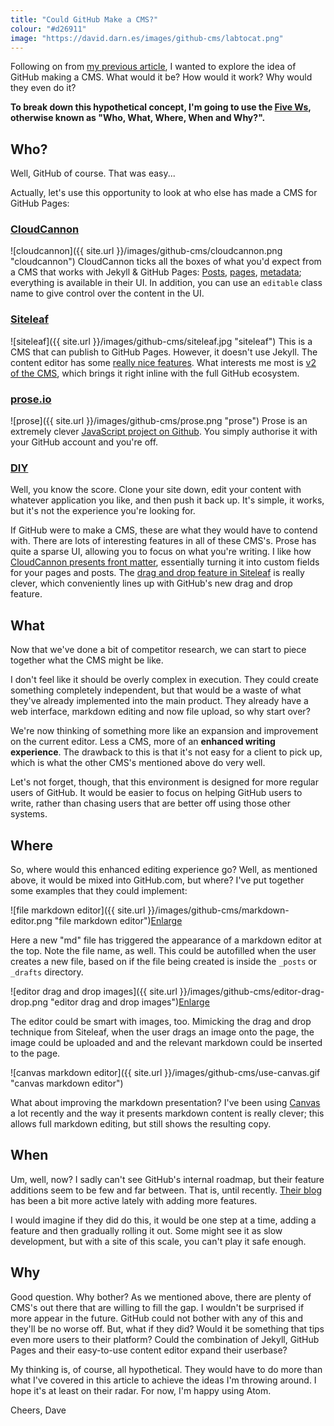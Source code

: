 ```yaml
---
title: "Could GitHub Make a CMS?"
colour: "#d26911"
image: "https://david.darn.es/images/github-cms/labtocat.png"
---
```


Following on from [my previous article](https://david.darn.es/2016/02/18/using-the-github-com-interface/), I wanted to explore the idea of GitHub making a CMS. What would it be? How would it work? Why would they even do it?

**To break down this hypothetical concept, I'm going to use the [Five Ws](https://en.wikipedia.org/wiki/Five_Ws), otherwise known as "Who, What, Where, When and Why?".**

<!-- more -->

## Who?

Well, GitHub of course. That was easy...

Actually, let's use this opportunity to look at who else has made a CMS for GitHub Pages:

### [CloudCannon](http://cloudcannon.com/)

![cloudcannon]({{ site.url }}/images/github-cms/cloudcannon.png "cloudcannon")
CloudCannon ticks all the boxes of what you'd expect from a CMS that works with Jekyll & GitHub Pages: [Posts](http://docs.cloudcannon.com/editing/blogging/), [pages](http://docs.cloudcannon.com/editing/content-editor/), [metadata](http://docs.cloudcannon.com/editing/front-matter/); everything is available in their UI. In addition, you can use an `editable` class name to give control over the content in the UI.

### [Siteleaf](http://www.siteleaf.com/)

![siteleaf]({{ site.url }}/images/github-cms/siteleaf.jpg "siteleaf")
This is a CMS that can publish to GitHub Pages. However, it doesn't use Jekyll. The content editor has some [really nice features](http://www.siteleaf.com/blog/markdown-in-siteleaf/). What interests me most is [v2 of the CMS](http://v2.siteleaf.com/), which brings it right inline with the full GitHub ecosystem.

### [prose.io](http://prose.io/)

![prose]({{ site.url }}/images/github-cms/prose.png "prose")
Prose is an extremely clever [JavaScript project on Github](https://github.com/prose/prose). You simply authorise it with your GitHub account and you're off.

### [DIY](https://pages.github.com/)

Well, you know the score. Clone your site down, edit your content with whatever application you like, and then push it back up. It's simple, it works, but it's not the experience you're looking for.

If GitHub were to make a CMS, these are what they would have to contend with. There are lots of interesting features in all of these CMS's. Prose has quite a sparse UI, allowing you to focus on what you're writing. I like how [CloudCannon presents front matter](http://docs.cloudcannon.com/editing/front-matter/), essentially turning it into custom fields for your pages and posts. The [drag and drop feature in Siteleaf](http://www.siteleaf.com/blog/markdown-in-siteleaf/) is really clever, which conveniently lines up with GitHub's new drag and drop feature.

## What

Now that we've done a bit of competitor research, we can start to piece together what the CMS might be like.

I don't feel like it should be overly complex in execution. They could create something completely independent, but that would be a waste of what they've already implemented into the main product. They already have a web interface, markdown editing and now file upload, so why start over?

We're now thinking of something more like an expansion and improvement on the current editor. Less a CMS, more of an **enhanced writing experience**. The drawback to this is that it's not easy for a client to pick up, which is what the other CMS's mentioned above do very well.

Let's not forget, though, that this environment is designed for more regular users of GitHub. It would be easier to focus on helping GitHub users to write, rather than chasing users that are better off using those other systems.

## Where

So, where would this enhanced editing experience go? Well, as mentioned above, it would be mixed into GitHub.com, but where? I've put together some examples that they could implement:

![file markdown editor]({{ site.url }}/images/github-cms/markdown-editor.png "file markdown editor")[Enlarge](https://github.com/daviddarnes/david.darn.es/blob/gh-pages/images/github-cms/markdown-editor.png)

Here a new "md" file has triggered the appearance of a markdown editor at the top. Note the file name, as well. This could be autofilled when the user creates a new file, based on if the file being created is inside the `_posts` or `_drafts` directory.

![editor drag and drop images]({{ site.url }}/images/github-cms/editor-drag-drop.png "editor drag and drop images")[Enlarge](https://github.com/daviddarnes/david.darn.es/blob/gh-pages/images/github-cms/editor-drag-drop.png)

The editor could be smart with images, too. Mimicking the drag and drop technique from Siteleaf, when the user drags an image onto the page, the image could be uploaded and and the relevant markdown could be inserted to the page.

![canvas markdown editor]({{ site.url }}/images/github-cms/use-canvas.gif "canvas markdown editor")

What about improving the markdown presentation? I've been using [Canvas](https://usecanvas.com/) a lot recently and the way it presents markdown content is really clever; this allows full markdown editing, but still shows the resulting copy.

## When

Um, well, now? I sadly can't see GitHub's internal roadmap, but their feature additions seem to be few and far between. That is, until recently. [Their blog](https://github.com/blog/) has been a bit more active lately with adding more features.

I would imagine if they did do this, it would be one step at a time, adding a feature and then gradually rolling it out. Some might see it as slow development, but with a site of this scale, you can't play it safe enough.

## Why

Good question. Why bother? As we mentioned above, there are plenty of CMS's out there that are willing to fill the gap. I wouldn't be surprised if more appear in the future. GitHub could not bother with any of this and they'll be no worse off. But, what if they did? Would it be something that tips even more users to their platform? Could the combination of Jekyll, GitHub Pages and their easy-to-use content editor expand their userbase?

My thinking is, of course, all hypothetical. They would have to do more than what I've covered in this article to achieve the ideas I'm throwing around. I hope it's at least on their radar. For now, I'm happy using Atom.

Cheers, Dave
